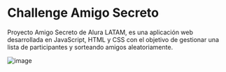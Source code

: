 # Challenge Amigo Secreto

Proyecto Amigo Secreto de Alura LATAM, es una aplicación web desarrollada en JavaScript, HTML y CSS con el objetivo de gestionar una lista de participantes y sorteando amigos aleatoriamente. 

![image](https://github.com/user-attachments/assets/abc010e8-e9a3-47be-8b7d-592720b407d8)
